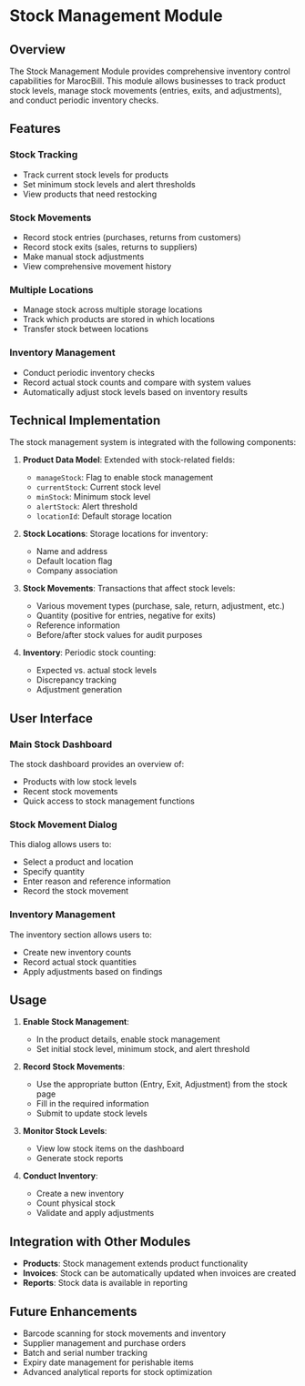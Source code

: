 # Stock Management Module

## Overview

The Stock Management Module provides comprehensive inventory control capabilities for MarocBill. This module allows businesses to track product stock levels, manage stock movements (entries, exits, and adjustments), and conduct periodic inventory checks.

## Features

### Stock Tracking
- Track current stock levels for products
- Set minimum stock levels and alert thresholds
- View products that need restocking

### Stock Movements
- Record stock entries (purchases, returns from customers)
- Record stock exits (sales, returns to suppliers)
- Make manual stock adjustments
- View comprehensive movement history

### Multiple Locations
- Manage stock across multiple storage locations
- Track which products are stored in which locations
- Transfer stock between locations

### Inventory Management
- Conduct periodic inventory checks
- Record actual stock counts and compare with system values
- Automatically adjust stock levels based on inventory results

## Technical Implementation

The stock management system is integrated with the following components:

1. **Product Data Model**: Extended with stock-related fields:
   - `manageStock`: Flag to enable stock management
   - `currentStock`: Current stock level
   - `minStock`: Minimum stock level
   - `alertStock`: Alert threshold
   - `locationId`: Default storage location

2. **Stock Locations**: Storage locations for inventory:
   - Name and address
   - Default location flag
   - Company association

3. **Stock Movements**: Transactions that affect stock levels:
   - Various movement types (purchase, sale, return, adjustment, etc.)
   - Quantity (positive for entries, negative for exits)
   - Reference information
   - Before/after stock values for audit purposes

4. **Inventory**: Periodic stock counting:
   - Expected vs. actual stock levels
   - Discrepancy tracking
   - Adjustment generation

## User Interface

### Main Stock Dashboard
The stock dashboard provides an overview of:
- Products with low stock levels
- Recent stock movements
- Quick access to stock management functions

### Stock Movement Dialog
This dialog allows users to:
- Select a product and location
- Specify quantity
- Enter reason and reference information
- Record the stock movement

### Inventory Management
The inventory section allows users to:
- Create new inventory counts
- Record actual stock quantities
- Apply adjustments based on findings

## Usage

1. **Enable Stock Management**:
   - In the product details, enable stock management
   - Set initial stock level, minimum stock, and alert threshold

2. **Record Stock Movements**:
   - Use the appropriate button (Entry, Exit, Adjustment) from the stock page
   - Fill in the required information
   - Submit to update stock levels

3. **Monitor Stock Levels**:
   - View low stock items on the dashboard
   - Generate stock reports

4. **Conduct Inventory**:
   - Create a new inventory
   - Count physical stock
   - Validate and apply adjustments

## Integration with Other Modules

- **Products**: Stock management extends product functionality
- **Invoices**: Stock can be automatically updated when invoices are created
- **Reports**: Stock data is available in reporting

## Future Enhancements

- Barcode scanning for stock movements and inventory
- Supplier management and purchase orders
- Batch and serial number tracking
- Expiry date management for perishable items
- Advanced analytical reports for stock optimization 
